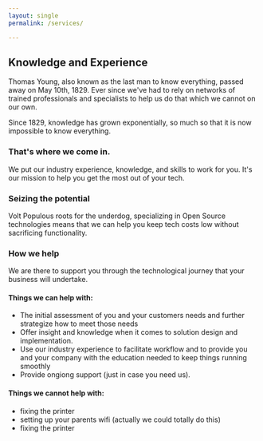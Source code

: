 ```yaml
---
layout: single
permalink: /services/

---
```


## Knowledge and Experience

Thomas Young, also known as the last man to know everything, passed away on May 10th, 1829. Ever since we've had to rely on networks of trained professionals and specialists to help us do that which we cannot on our own.

Since 1829, knowledge has grown exponentially, so much so that it is now impossible to know everything.

### That's where we come in.

We put our industry experience, knowledge, and skills to work for you. It's our mission to help you get the most out of your tech. 

### Seizing the potential

Volt Populous roots for the underdog, specializing in Open Source technologies means that we can help you keep tech costs low without sacrificing functionality.

### How we help

We are there to support you through the technological journey that your business will undertake. 

#### Things we can help with:

* The initial assessment of you and your customers needs and further strategize how to meet those needs
* Offer insight and knowledge when it comes to solution design and implementation.
* Use our industry experience to facilitate workflow and to provide you and your company with the education needed to keep things running smoothly
* Provide ongiong support (just in case you need us).

#### Things we cannot help with:

* fixing the printer
* setting up your parents wifi (actually we could totally do this)
* fixing the printer
